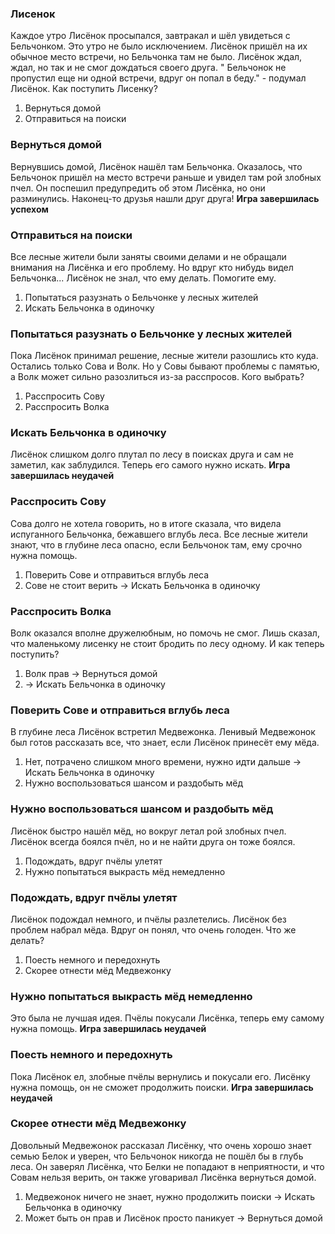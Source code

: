 ### Лисенок

Каждое утро Лисёнок просыпался, завтракал и шёл увидеться с Бельчонком. Это утро не было исключением. Лисёнок пришёл на
их обычное место встречи, но Бельчонка там не было. Лисёнок ждал, ждал, но так и не смог дождаться своего друга. "
Бельчонок не пропустил еще ни одной встречи, вдруг он попал в беду." - подумал Лисёнок. Как поступить Лисенку?

1. Вернуться домой
2. Отправиться на поиски

### Вернуться домой

Вернувшись домой, Лисёнок нашёл там Бельчонка. Оказалось, что Бельчонок пришёл на место встречи раньше и увидел там рой
злобных пчел. Он поспешил предупредить об этом Лисёнка, но они разминулись. Наконец-то друзья нашли друг друга! <b>Игра
завершилась успехом</b>

### Отправиться на поиски

Все лесные жители были заняты своими делами и не обращали внимания на Лисёнка и его проблему. Но вдруг кто нибудь видел
Бельчонка... Лисёнок не знал, что ему делать. Помогите ему.

1. Попытаться разузнать о Бельчонке у лесных жителей
2. Искать Бельчонка в одиночку

### Попытаться разузнать о Бельчонке у лесных жителей

Пока Лисёнок принимал решение, лесные жители разошлись кто куда. Остались только Сова и Волк. Но у Совы бывают проблемы
с памятью, а Волк может сильно разозлиться из-за расспросов. Кого выбрать?

1. Расспросить Сову
2. Расспросить Волка

### Искать Бельчонка в одиночку

Лисёнок слишком долго плутал по лесу в поисках друга и сам не заметил, как заблудился. Теперь его самого нужно искать.
<b>Игра завершилась неудачей</b>

### Расспросить Сову

Сова долго не хотела говорить, но в итоге сказала, что видела испуганного Бельчонка, бежавшего вглубь леса. Все лесные
жители знают, что в глубине леса опасно, если Бельчонок там, ему срочно нужна помощь.

1. Поверить Сове и отправиться вглубь леса
2. Сове не стоит верить -> Искать Бельчонка в одиночку

### Расспросить Волка

Волк оказался вполне дружелюбным, но помочь не смог. Лишь сказал, что маленькому лисенку не стоит бродить по лесу
одному. И как теперь поступить?

1. Волк прав -> Вернуться домой
2. -> Искать Бельчонка в одиночку

### Поверить Сове и отправиться вглубь леса

В глубине леса Лисёнок встретил Медвежонка. Ленивый Медвежонок был готов рассказать все, что знает, если Лисёнок
принесёт ему мёда.

1. Нет, потрачено слишком много времени, нужно идти дальше -> Искать Бельчонка в одиночку
2. Нужно воспользоваться шансом и раздобыть мёд

### Нужно воспользоваться шансом и раздобыть мёд

Лисёнок быстро нашёл мёд, но вокруг летал рой злобных пчел. Лисёнок всегда боялся пчёл, но и не найти друга он тоже
боялся.

1. Подождать, вдруг пчёлы улетят
2. Нужно попытаться выкрасть мёд немедленно

### Подождать, вдруг пчёлы улетят

Лисёнок подождал немного, и пчёлы разлетелись. Лисёнок без проблем набрал мёда. Вдруг он понял, что очень голоден. Что
же делать?

1. Поесть немного и передохнуть
2. Скорее отнести мёд Медвежонку

### Нужно попытаться выкрасть мёд немедленно

Это была не лучшая идея. Пчёлы покусали Лисёнка, теперь ему самому нужна помощь. <b>Игра завершилась неудачей</b>

### Поесть немного и передохнуть

Пока Лисёнок ел, злобные пчёлы вернулись и покусали его. Лисёнку нужна помощь, он не сможет продолжить поиски. <b>Игра
завершилась неудачей</b>

### Скорее отнести мёд Медвежонку

Довольный Медвежонок рассказал Лисёнку, что очень хорошо знает семью Белок и уверен, что Бельчонок никогда не пошёл бы в
 глубь леса. Он заверял Лисёнка, что Белки не попадают в неприятности, и что Совам нельзя верить, он также уговаривал
Лисёнка вернуться домой.
1. Медвежонок ничего не знает, нужно продолжить поиски -> Искать Бельчонка в одиночку
2. Может быть он прав и Лисёнок просто паникует -> Вернуться домой

###





